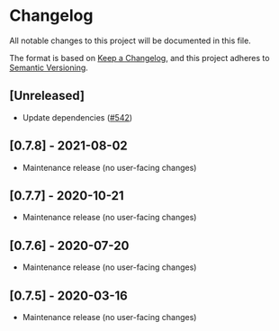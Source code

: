 # Changelog

All notable changes to this project will be documented in this file.

The format is based on [Keep a Changelog](https://keepachangelog.com/en/1.0.0/),
and this project adheres to [Semantic Versioning](https://semver.org/spec/v2.0.0.html).

## [Unreleased]

- Update dependencies ([#542](https://github.com/webcomponents/polyfills/pull/542))

## [0.7.8] - 2021-08-02

- Maintenance release (no user-facing changes)

## [0.7.7] - 2020-10-21

- Maintenance release (no user-facing changes)

## [0.7.6] - 2020-07-20

- Maintenance release (no user-facing changes)

## [0.7.5] - 2020-03-16

- Maintenance release (no user-facing changes)
